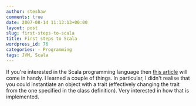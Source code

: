 ```yaml
---
author: steshaw
comments: true
date: 2007-08-14 11:13:13+00:00
layout: post
slug: first-steps-to-scala
title: First steps to Scala
wordpress_id: 76
categories: - Programming
tags: JVM, Scala
---
```


If you're interested in the Scala programming language then [this article](http://www.artima.com/scalazine/articles/steps.html) will come in handy. I learned a couple of things. In particular, I didn't realise that you could instantiate an object with a trait (effectively changing the trait from the one specified in the class definition). Very interested in how that is implemented.
